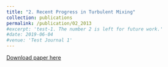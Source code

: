 ```yaml
---
title: "2. Recent Progress in Turbulent Mixing"
collection: publications
permalink: /publication/02_2013
#excerpt: 'test-1. The number 2 is left for future work.'
#date: 2019-06-04
#venue: 'Test Journal 1'
---
```

[Download paper here](https://iopscience.iop.org/article/10.1088/0031-8949/2013/T155/014051/meta)

